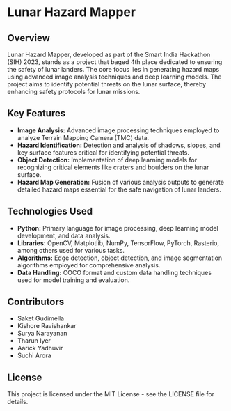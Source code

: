 # Lunar Hazard Mapper

## Overview

Lunar Hazard Mapper, developed as part of the Smart India Hackathon (SIH) 2023, stands as a project that baged 4th place dedicated to ensuring the safety of lunar landers. The core focus lies in generating hazard maps using advanced image analysis techniques and deep learning models. The project aims to identify potential threats on the lunar surface, thereby enhancing safety protocols for lunar missions.

## Key Features

- **Image Analysis:** Advanced image processing techniques employed to analyze Terrain Mapping Camera (TMC) data.
- **Hazard Identification:** Detection and analysis of shadows, slopes, and key surface features critical for identifying potential threats.
- **Object Detection:** Implementation of deep learning models for recognizing critical elements like craters and boulders on the lunar surface.
- **Hazard Map Generation:** Fusion of various analysis outputs to generate detailed hazard maps essential for the safe navigation of lunar landers.

## Technologies Used

- **Python:** Primary language for image processing, deep learning model development, and data analysis.
- **Libraries:** OpenCV, Matplotlib, NumPy, TensorFlow, PyTorch, Rasterio, among others used for various tasks.
- **Algorithms:** Edge detection, object detection, and image segmentation algorithms employed for comprehensive analysis.
- **Data Handling:** COCO format and custom data handling techniques used for model training and evaluation.

## Contributors
- Saket Gudimella
- Kishore Ravishankar
- Surya Narayanan
- Tharun Iyer
- Aarick Yadhuvir
- Suchi Arora

## License
This project is licensed under the MIT License - see the LICENSE file for details.

